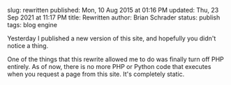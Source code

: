 slug: rewritten
published: Mon, 10 Aug 2015 at 01:16 PM
updated: Thu, 23 Sep 2021 at 11:17 PM
title: Rewritten
author: Brian Schrader
status: publish
tags: blog engine

Yesterday I published a new version of this site, and hopefully you didn't notice a thing.

One of the things that this rewrite allowed me to do was finally turn off PHP entirely. As of now, there is no more PHP or Python code that executes when you request a page from this site. It's completely static.


